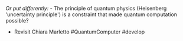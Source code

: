 
*Or put differently:*
	- The principle of quantum physics (Heisenberg 'uncertainty principle') is a constraint that made quantum computation possible?

- Revisit Chiara Marletto #QuantumComputer #develop
